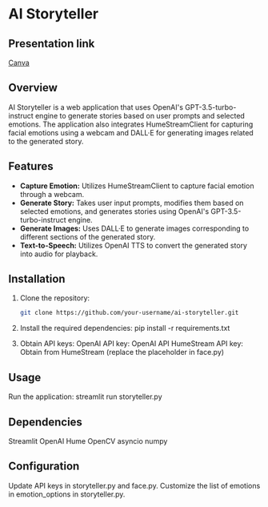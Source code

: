 # AI Storyteller

## Presentation link
[Canva](https://www.canva.com/design/DAF5yqG6E0E/Fd2btwoMmynC9iqwdPWQMw/edit?utm_content=DAF5yqG6E0E&utm_campaign=designshare&utm_medium=link2&utm_source=sharebutton)


## Overview

AI Storyteller is a web application that uses OpenAI's GPT-3.5-turbo-instruct engine to generate stories based on user prompts and selected emotions. The application also integrates HumeStreamClient for capturing facial emotions using a webcam and DALL·E for generating images related to the generated story.

## Features

- **Capture Emotion:** Utilizes HumeStreamClient to capture facial emotion through a webcam.
- **Generate Story:** Takes user input prompts, modifies them based on selected emotions, and generates stories using OpenAI's GPT-3.5-turbo-instruct engine.
- **Generate Images:** Uses DALL·E to generate images corresponding to different sections of the generated story.
- **Text-to-Speech:** Utilizes OpenAI TTS to convert the generated story into audio for playback.

## Installation

1. Clone the repository:

   ```bash
   git clone https://github.com/your-username/ai-storyteller.git
2. Install the required dependencies:
   pip install -r requirements.txt
   
3. Obtain API keys:
    OpenAI API key: OpenAI API
HumeStream API key: Obtain from HumeStream (replace the placeholder in face.py)

## Usage
Run the application:
streamlit run storyteller.py

## Dependencies
Streamlit
OpenAI
Hume
OpenCV
asyncio
numpy

## Configuration

Update API keys in storyteller.py and face.py.
Customize the list of emotions in emotion_options in storyteller.py.

## 
